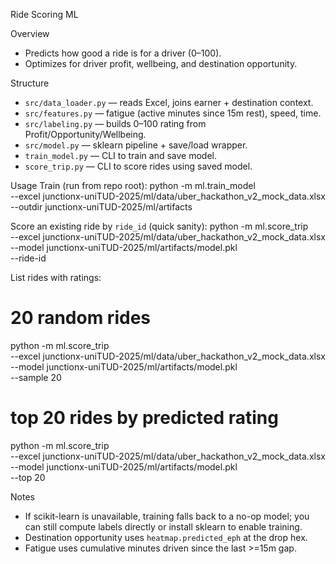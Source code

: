 Ride Scoring ML

Overview
- Predicts how good a ride is for a driver (0–100).
- Optimizes for driver profit, wellbeing, and destination opportunity.

Structure
- `src/data_loader.py` — reads Excel, joins earner + destination context.
- `src/features.py` — fatigue (active minutes since 15m rest), speed, time.
- `src/labeling.py` — builds 0–100 rating from Profit/Opportunity/Wellbeing.
- `src/model.py` — sklearn pipeline + save/load wrapper.
- `train_model.py` — CLI to train and save model.
- `score_trip.py` — CLI to score rides using saved model.

Usage
Train (run from repo root):
  python -m ml.train_model \
    --excel junctionx-uniTUD-2025/ml/data/uber_hackathon_v2_mock_data.xlsx \
    --outdir junctionx-uniTUD-2025/ml/artifacts

Score an existing ride by `ride_id` (quick sanity):
  python -m ml.score_trip \
    --excel junctionx-uniTUD-2025/ml/data/uber_hackathon_v2_mock_data.xlsx \
    --model junctionx-uniTUD-2025/ml/artifacts/model.pkl \
    --ride-id <uuid>

List rides with ratings:
  # 20 random rides
  python -m ml.score_trip \
    --excel junctionx-uniTUD-2025/ml/data/uber_hackathon_v2_mock_data.xlsx \
    --model junctionx-uniTUD-2025/ml/artifacts/model.pkl \
    --sample 20

  # top 20 rides by predicted rating
  python -m ml.score_trip \
    --excel junctionx-uniTUD-2025/ml/data/uber_hackathon_v2_mock_data.xlsx \
    --model junctionx-uniTUD-2025/ml/artifacts/model.pkl \
    --top 20

Notes
- If scikit-learn is unavailable, training falls back to a no-op model; you can
  still compute labels directly or install sklearn to enable training.
- Destination opportunity uses `heatmap.predicted_eph` at the drop hex.
- Fatigue uses cumulative minutes driven since the last >=15m gap.
